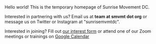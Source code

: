 Hello world! This is the temporary homepage of Sunrise Movement DC.

Interested in partnering with us? Email us at **team at smvmt dot org** or message us on Twitter or Instagram at "sunrisemvmtdc".

Interested in joining? Fill out [our interest form](https://bit.ly/SunriseDCWelcomeForm) or attend one of our Zoom meetings or trainings on [Google Calendar](https://calendar.google.com/calendar/embed?src=4mm7uglhembc6c6iqr49ipsms8%40group.calendar.google.com&ctz=America%2FNew_York)
